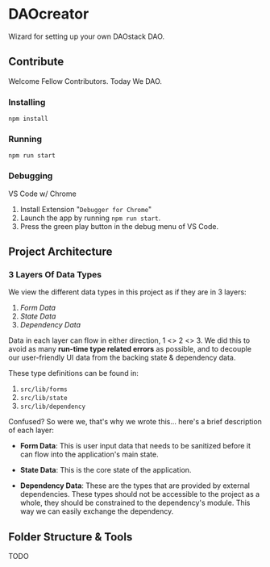 # DAOcreator

Wizard for setting up your own DAOstack DAO.

## Contribute

Welcome Fellow Contributors. Today We DAO.

### Installing

`npm install`

### Running

`npm run start`

### Debugging

VS Code w/ Chrome

1. Install Extension "`Debugger for Chrome`"
2. Launch the app by running `npm run start`.
3. Press the green play button in the debug menu of VS Code.

## Project Architecture

### 3 Layers Of Data Types

We view the different data types in this project as if they are in 3 layers:

1. _Form Data_
2. _State Data_
3. _Dependency Data_

Data in each layer can flow in either direction, 1 <> 2 <> 3. We did this to avoid as many **run-time type related errors** as possible, and to decouple our user-friendly UI data from the backing state & dependency data.

These type definitions can be found in:

1. `src/lib/forms`
2. `src/lib/state`
3. `src/lib/dependency`

Confused? So were we, that's why we wrote this... here's a brief description of each layer:

- **Form Data**: This is user input data that needs to be sanitized before it can flow into the application's main state.

- **State Data**: This is the core state of the application.

- **Dependency Data**: These are the types that are provided by external dependencies. These types should not be accessible to the project as a whole, they should be constrained to the dependency's module. This way we can easily exchange the dependency.

## Folder Structure & Tools

TODO

